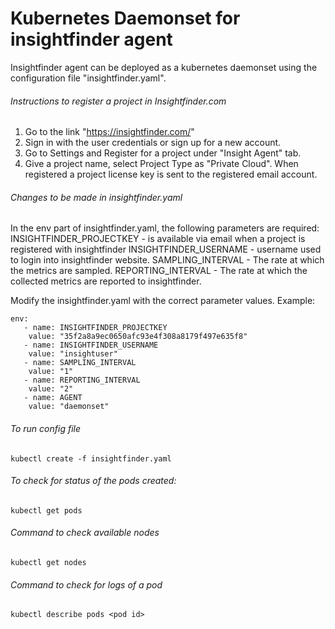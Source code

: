 # Kubernetes Daemonset for insightfinder agent
Insightfinder agent can be deployed as a kubernetes daemonset using the configuration file "insightfinder.yaml".

###### Instructions to register a project in Insightfinder.com
1) Go to the link "https://insightfinder.com/"
2) Sign in with the user credentials or sign up for a new account.
3) Go to Settings and Register for a project under "Insight Agent" tab.
4) Give a project name, select Project Type as "Private Cloud". When registered a project license key is sent to the registered email account.

###### Changes to be made in insightfinder.yaml
In the env part of insightfinder.yaml, the following parameters are required:
INSIGHTFINDER_PROJECTKEY - is available via email when a project is registered with insightfinder
INSIGHTFINDER_USERNAME - username used to login into insightfinder website.
SAMPLING_INTERVAL - The rate at which the metrics are sampled.
REPORTING_INTERVAL - The rate at which the collected metrics are reported to insightfinder.

Modify the insightfinder.yaml with the correct parameter values.
Example:
```
env:
   - name: INSIGHTFINDER_PROJECTKEY
    value: "35f2a8a9ec0650afc93e4f308a8179f497e635f8"
   - name: INSIGHTFINDER_USERNAME
    value: "insightuser"
   - name: SAMPLING_INTERVAL
    value: "1"
   - name: REPORTING_INTERVAL
    value: "2"
   - name: AGENT
    value: "daemonset"
```

###### To run config file
```
kubectl create -f insightfinder.yaml
```

###### To check for status of the pods created:
```
kubectl get pods
```

###### Command to check available nodes
```
kubectl get nodes
```

###### Command to check for logs of a pod
```
kubectl describe pods <pod id>
```
